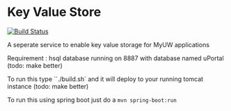 # Key Value Store

[![Build Status](https://travis-ci.org/UW-Madison-DoIT/KeyValueStore.svg)](https://travis-ci.org/UW-Madison-DoIT/KeyValueStore)

A seperate service to enable key value storage for MyUW applications

Requirement : hsql database running on 8887 with database named uPortal (todo: make better)

To run this type ``./build.sh` and it will deploy to your running tomcat instance (todo: make better)

To run this using spring boot just do a `mvn spring-boot:run`

